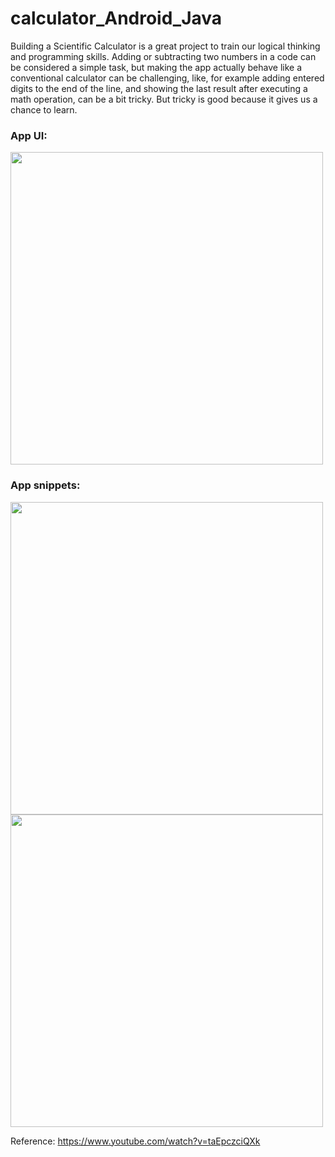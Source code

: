 # calculator_Android_Java

Building a Scientific Calculator is a great project to train our logical thinking and programming skills. Adding or subtracting two numbers in a code can be considered a simple task, but making the app actually behave like a conventional calculator can be challenging, like, for example adding entered digits to the end of the line, and showing the last result after executing a math operation, can be a bit tricky. But tricky is good because it gives us a chance to learn.

### App UI:

<img src="https://user-images.githubusercontent.com/76172860/117897193-de2eeb00-b2df-11eb-8660-a82c8ad83e46.jpg" height="500"/>

### App snippets:

<img src="https://user-images.githubusercontent.com/76172860/117897584-c015ba80-b2e0-11eb-8ae0-bd43883e86fc.gif" height="500"/>


<img src="https://user-images.githubusercontent.com/76172860/117897556-b7bd7f80-b2e0-11eb-973c-c025da271070.gif" height="500"/>


Reference: https://www.youtube.com/watch?v=taEpczciQXk 





